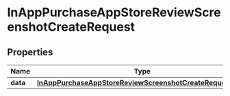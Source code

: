 

# InAppPurchaseAppStoreReviewScreenshotCreateRequest


## Properties

| Name | Type | Description | Notes |
|------------ | ------------- | ------------- | -------------|
|**data** | [**InAppPurchaseAppStoreReviewScreenshotCreateRequestData**](InAppPurchaseAppStoreReviewScreenshotCreateRequestData.md) |  |  |



